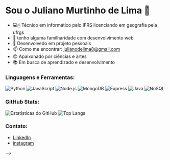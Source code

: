 # Sou o Juliano Murtinho de Lima 👋

- 💻🖱  Técnico em informático pelo IFRS licenciando em geografia pela ufrgs
- 🌱 tenho alguma familharidade com desenvolvimento web 
- 👯 Desenvolvedo em projeto pessoais
- 📫 Como me encontrar: julianodelima8@gmail.com
- 😍 Apaixonado por ciências e artes
- 📚 Em busca de aprendizado e desenvolvimento



### Linguagens e Ferramentas:

![Python](https://img.shields.io/badge/-Python-000?&logo=Python)
![JavaScript](https://img.shields.io/badge/-JavaScript-000?&logo=JavaScript)
![Node.js](https://img.shields.io/badge/-Node.js-000?&logo=node.js)
![MongoDB](https://img.shields.io/badge/-MongoDB-000?&logo=MongoDB)
![Express](https://img.shields.io/badge/-Express-000?&logo=Express)
![Java](https://img.shields.io/badge/-Java-000?&logo=java&logoColor=007396)
![NoSQL](https://img.shields.io/badge/-NoSQL-000?&logo=nosql&logoColor=black)

### GitHub Stats:

![Estatísticas do GitHub](https://github-readme-stats.vercel.app/api?username=julianodelima8&show_icons=true&theme=dracula)
![Top Langs](https://github-readme-stats.vercel.app/api/top-langs/?username=julianodelima8&layout=compact&theme=dracula)

### Contato:

- [LinkedIn](https://www.linkedin.com/in/julianodelima8)
- [instagram](https://www.instagram.com/julianodelima8)


-->
